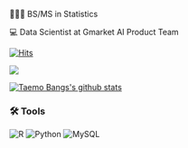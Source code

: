 </center>

👨🏻‍🎓 BS/MS in Statistics

💻 Data Scientist at Gmarket AI Product Team

[![Hits](https://hits.seeyoufarm.com/api/count/incr/badge.svg?url=https%3A%2F%2Fgithub.com%2Fbe-favorite&count_bg=%2379C83D&title_bg=%23555555&icon=&icon_color=%23E7E7E7&title=hits&edge_flat=false)](https://hits.seeyoufarm.com)

<a href="https://taemobang.com/">
    <img src="https://badgen.net/badge/icon/TechBlog?icon=https://caple-static.s3.ap-northeast-2.amazonaws.com/cobalt-badge.svg&label&color=5B69C3&labelColor=414C9A" />
  
 [![Taemo Bangs's github stats](https://github-readme-stats.vercel.app/api?username=be-favorite&show_icons=true&locale=en)](https://github.com/anuraghazra/github-readme-stats) 
  
  </a>
  
 ### 🛠 Tools
 ![R](https://img.shields.io/badge/r-%23276DC3.svg?style=for-the-badge&logo=r&logoColor=white)
 ![Python](https://img.shields.io/badge/python-3670A0?style=for-the-badge&logo=python&logoColor=ffdd54)
 ![MySQL](https://img.shields.io/badge/mysql-%2300f.svg?style=for-the-badge&logo=mysql&logoColor=white)
